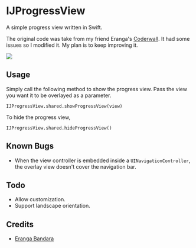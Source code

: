 IJProgressView
==================

A simple progress view written in Swift.

The original code was take from my friend Eranga's [Coderwall](https://coderwall.com/p/su1t1a). It had some issues so I modified it. My plan is to keep improving it.

![](http://i.imgur.com/6yF2c46.png)

## Usage
Simply call the following method to show the progress view. Pass the view you want it to be overlayed as a parameter.

```
IJProgressView.shared.showProgressView(view)
```
To hide the progress view,

```
IJProgressView.shared.hideProgressView()
```


## Known Bugs
* When the view controller is embedded inside a `UINavigationController`, the overlay view doesn't cover the navigation bar.

## Todo
* Allow customization.
* Support landscape orientation.

## Credits

* [Eranga Bandara](https://coderwall.com/itseranga)
